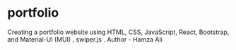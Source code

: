 # portfolio
Creating a portfolio website using HTML, CSS, JavaScript, React, Bootstrap, and Material-UI (MUI) , swiper.js .
Author - Hamza Ali
